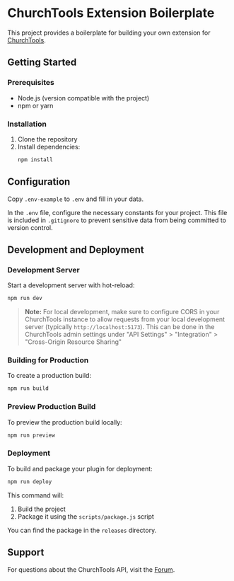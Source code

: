 # ChurchTools Extension Boilerplate

This project provides a boilerplate for building your own extension for [ChurchTools](https://www.church.tools).

## Getting Started

### Prerequisites

- Node.js (version compatible with the project)
- npm or yarn

### Installation

1. Clone the repository
2. Install dependencies:
   ```bash
   npm install
   ```
   
## Configuration

Copy `.env-example` to `.env` and fill in your data.

In the `.env` file, configure the necessary constants for your project. This file is included in `.gitignore` to prevent sensitive data from being committed to version control.

## Development and Deployment

### Development Server

Start a development server with hot-reload:
```bash
npm run dev
```

> **Note:** For local development, make sure to configure CORS in your ChurchTools 
> instance to allow requests from your local development server 
> (typically `http://localhost:5173`). 
> This can be done in the ChurchTools admin settings under 
> "API Settings" > "Integration" > "Cross-Origin Resource Sharing"

### Building for Production

To create a production build:
```bash
npm run build
```

### Preview Production Build

To preview the production build locally:
```bash
npm run preview
```

### Deployment

To build and package your plugin for deployment:
```bash
npm run deploy
```
This command will:
1. Build the project
2. Package it using the `scripts/package.js` script

You can find the package in the `releases` directory.

## Support

For questions about the ChurchTools API, visit the [Forum](https://forum.church.tools).
